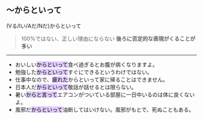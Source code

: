 ## 〜からといって
(Vる/Iい/Aだ/Nだ)からといって
> 100%ではない、正しい理由にならない
> **後ろに否定的な表現がくることが多い**

---
- おいしい<mark style="background: #D2B3FFA6;">からといって</mark>食べ過ぎるとお腹が病くなりますよ。
- 勉強した<mark style="background: #D2B3FFA6;">からといって</mark>すぐにできるというわけではない。
- 仕事中なので、<mark style="background: #D2B3FFA6;">疲れた</mark>からといって家に帰ることはできません。
- 日本人だ<mark style="background: #D2B3FFA6;">からといって</mark>敬話が話せるとは限らない。
- 暑い<mark style="background: #D2B3FFA6;">からと言って</mark>エアコンがついている部屋に一日中いるのは体に良くないよ。
- 風邪だ<mark style="background: #D2B3FFA6;">からといって</mark>油断してはいけない。風邪がもとで、死ぬこともある。
